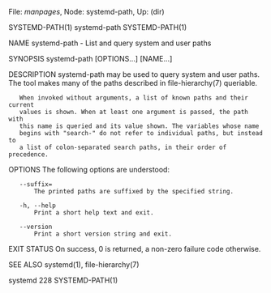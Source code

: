 File: *manpages*,  Node: systemd-path,  Up: (dir)

SYSTEMD-PATH(1)                  systemd-path                  SYSTEMD-PATH(1)



NAME
       systemd-path - List and query system and user paths

SYNOPSIS
       systemd-path [OPTIONS...] [NAME...]

DESCRIPTION
       systemd-path may be used to query system and user paths. The tool makes
       many of the paths described in file-hierarchy(7) queriable.

       When invoked without arguments, a list of known paths and their current
       values is shown. When at least one argument is passed, the path with
       this name is queried and its value shown. The variables whose name
       begins with "search-" do not refer to individual paths, but instead to
       a list of colon-separated search paths, in their order of precedence.

OPTIONS
       The following options are understood:

       --suffix=
           The printed paths are suffixed by the specified string.

       -h, --help
           Print a short help text and exit.

       --version
           Print a short version string and exit.

EXIT STATUS
       On success, 0 is returned, a non-zero failure code otherwise.

SEE ALSO
       systemd(1), file-hierarchy(7)



systemd 228                                                    SYSTEMD-PATH(1)
